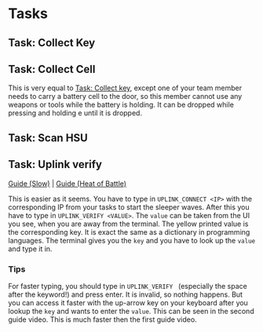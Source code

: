 # Tasks

## Task: Collect Key

## Task: Collect Cell

This is very equal to [Task: Collect key](#task-collect-key), except one of your team member needs to carry a battery cell to the door, so this member cannot use any weapons or tools while the battery is holding. It can be dropped while pressing and holding e until it is dropped.

## Task: Scan HSU

## Task: Uplink verify

[Guide (Slow)](https://www.youtube.com/watch?v=OmxU5gTk2D8) | [Guide (Heat of Battle)](https://www.youtube.com/watch?v=WRGzWj2l8Y8)

This is easier as it seems. You have to type in `UPLINK_CONNECT <IP>` with the corresponding IP from your tasks to start the sleeper waves. After this you have to type in `UPLINK_VERIFY <VALUE>`. The `value` can be taken from the UI you see, when you are away from the terminal. The yellow printed value is the corresponding key. It is exact the same as a dictionary in programming languages. The terminal gives you the `key` and you have to look up the `value` and type it in.

### Tips

For faster typing, you should type in `UPLINK_VERIFY ` (especially the space after the keyword!) and press enter. It is invalid, so nothing happens. But you can access it faster with the up-arrow key on your keyboard after you lookup the `key` and wants to enter the `value`. This can be seen in the second guide video. This is much faster then the first guide video.